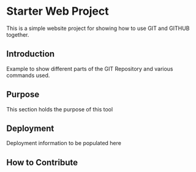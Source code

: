# Starter Web Project

This is a simple website project for showing how to use GIT and GITHUB together.

## Introduction

Example to show different parts of the GIT Repository and various commands used.

## Purpose
This section holds the purpose of this tool


## Deployment
Deployment information to be populated here

## How to Contribute